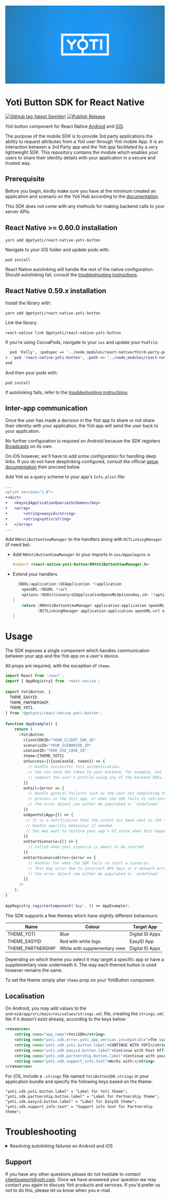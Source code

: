 ![YotiBanner](./yoti_banner.png)

# Yoti Button SDK for React Native

[![GitHub tag (latest SemVer)](https://img.shields.io/github/v/tag/getyoti/react-native-sdk-button?label=latest%20release)](https://github.com/getyoti/react-native-sdk-button/releases) [![Publish Release](https://github.com/getyoti/react-native-sdk-button/workflows/Publish%20Release/badge.svg)](https://github.com/getyoti/react-native-sdk-button/actions?query=workflow%3A%22Publish+Release%22)

Yoti button component for React Native [Android]([https://github.com/getyoti/android-sdk-button](https://github.com/getyoti/android-sdk-button)) and [iOS]([https://github.com/getyoti/ios-sdk-button](https://github.com/getyoti/ios-sdk-button)).

The purpose of the mobile SDK is to provide 3rd party applications the ability to request attributes from a Yoti user through Yoti mobile App. It is an interaction between a 3rd Party app and the Yoti app facilitated by a very lightweight SDK. This repository contains the module which enables your users to share their identity details with your application in a secure and trusted way.

## Prerequisite

Before you begin, kindly make sure you have at the minimum created an application and scenario on the Yoti Hub according to the [documentation](https://developers.yoti.com/yoti/getting-started-hub).

This SDK does not come with any methods for making backend calls to your server APIs.

## React Native >= 0.60.0 installation

`yarn add @getyoti/react-native-yoti-button`

Navigate to your iOS folder and update pods with:

`pod install`

React Native autolinking will handle the rest of the native configuration. Should autolinking fail, consult the [troubleshooting instructions](#troubleshooting).

## React Native 0.59.x installation

Install the library with:

`yarn add @getyoti/react-native-yoti-button`

Link the library:

`react-native link @getyoti/react-native-yoti-button`

If you're using CocoaPods, navigate to your `ios` and update your `Podfile`:

```diff
  pod 'Folly', :podspec => '../node_modules/react-native/third-party-podspecs/Folly.podspec'
+  `pod 'react-native-yoti-button', :path => '../node_modules/react-native-yoti-button/react-native-yoti-button.podspec'`
end
```

And then your pods with:

`pod install`

If autolinking fails, refer to the [troubleshooting instructions](#troubleshooting).

## Inter-app communication

Once the user has made a decision in the Yoti app to share or not share their identity with your application, the Yoti app will send the user back to your application.

No further configuration is required on Android because the SDK registers [Broadcasts](https://developer.android.com/guide/components/broadcasts) on its own.

On iOS however, we'll have to add some configuration for handling deep links. If you do not have deeplinking configured, consult the official [setup documentation](https://reactnative.dev/docs/linking) then proceed below.

Add Yoti as a query scheme to your app's `Info.plist` file:

```diff
...
<plist version="1.0">
+<dict>
+	<key>LSApplicationQueriesSchemes</key>
+	<array>
+  		<string>easyid</string>
+  		<string>yoti</string>
+	</array>
...
```

Add `RNYotiButtonViewManager` to the handlers along with `RCTLinkingManager` (if need be):

- Add `RNYotiButtonViewManager` to your imports in `ios/Appelegate.m`

  ```objective-c
  #import <react-native-yoti-button/RNYotiButtonViewManager.h>
  ```

- Extend your handlers

  ```objective-c
  - (BOOL)application:(UIApplication *)application
      openURL:(NSURL *)url
      options:(NSDictionary<UIApplicationOpenURLOptionsKey,id> *)options
  {
      return [RNYotiButtonViewManager application:application openURL:url options:options] ||
             [RCTLinkingManager application:application openURL:url options:options];
  }
   ```

# Usage

The SDK exposes a single component which handles communication between your app and the Yoti app on a user's device.

All props are required, with the exception of `theme`.

```javascript
import React from 'react';
import { AppRegistry} from 'react-native';

import YotiButton, {
  THEME_EASYID,
  THEME_PARTNERSHIP,
  THEME_YOTI,
} from '@getyoti/react-native-yoti-button';

function AppExample() {
    return (
      <YotiButton
        clientSDKID="YOUR_CLIENT_SDK_ID"
        scenarioID="YOUR_SCENARIOD_ID"
        useCaseID="YOUR_USE_CASE_ID"
        theme={THEME_YOTI}
        onSuccess={({useCaseId, token}) => {
          // Handle successful Yoti authentication.
          // You can send the token to your backend, for example, and
          // request the user's profile using any of the backend SDKs.
        }}
        onFail={error => {
          // Handle general failures such as the user not completing the Share
          // process in the Yoti app, or when the SDK fails to retrieve a useCaseID and token
          // the error object can either be populated or `undefined`
        }}
        onOpenYotiApp={() => {
         // It is a notification that the intent has been sent to the Yoti app.
         // Handle specific behaviour if needed.
         // You may want to restore your app's UI state when this happens.
        }}
        onStartScenario={() => {
          // Called when your scenario is about to be started.
        }}
        onStartScenarioError={error => {
          // Handler for when the SDK fails to start a scenario.
          // This may occur due to incorrect API keys or a network error.
          // the error object can either be populated or `undefined`
        }}
      />
    );
}

AppRegistry.registerComponent('App', () => AppExample);
```

The SDK supports a few themes which have slightly different behaviours:

|Name              |Colour                         |Target App     |
|------------------|-------------------------------|---------------|
|THEME_YOTI        |Blue                           |Digital ID Apps|
|THEME_EASYID      |Red with white logo            |EasyID App     |
|THEME_PARTNERSHIP |White with supplementary view  |Digital ID Apps|

Depending on which theme you select it may target a specific app or have a supplementary view underneath it.
The way each themed button is used however remains the same.

To set the theme simply alter `theme` prop on your YotiButton component.

## Localisation
On Android, you may add values to the `android/app/src/main/res/values/strings.xml` file, creating the `strings.xml` file if it doesn't exist already, according to the keys below:

```xml
<resources>
    <string name="app_name">YotiSDK</string>
    <string name="yoti.sdk.error.yoti_app_version_incompatible">The current Yoti app installed is not compatible, please update your Yoti app.</string>
    <string name="yoti.sdk.yoti.button.label">CONTINUE WITH YOTI</string>
    <string name="yoti.sdk.easyid.button.label">Continue with Post Office EasyID</string>
    <string name="yoti.sdk.partnership.button.label">Continue with your Digital ID</string>
    <string name="yoti.sdk.support_info.text">Works with:</string>
</resources>
```

For iOS, include a `.strings` file named `YotiButtonSDK.strings` in your application bundle and specify the following keys based on the theme:

```
"yoti.sdk.yoti.button.label" = "Label for Yoti theme";
"yoti.sdk.partnership.button.label" = "Label for Partnership theme";
"yoti.sdk.easyid.button.label" = "Label for EasyID theme";
"yoti.sdk.support_info.text" = "Support info text for Partnership theme";
```

# Troubleshooting

<details>
	<summary>Resolving autolinking failures on Android and iOS</summary>


### iOS

Linker errors pertaining to Swift libraries such as `swiftFoundation` can be resolved with one or more of the solutions mentioned [in this oft-quoted StackOverflow discussion](https://stackoverflow.com/questions/52536380/why-linker-link-static-libraries-with-errors-ios), depending on your React Native version and project setup.

### Android

Android linking is performed in 3 steps:

#### android/settings.gradle

Add the following to your settings.gradle file as a new entry before the last line which has `include ':app'`:

```diff
+   include ':react-native-yoti-button'
+   project(':react-native-yoti-button').projectDir = new
+   File(rootProject.projectDir, '../node_modules/react-native-yoti-button/src/android')

    include ':app'
```

#### android/app/build.gradle

Find the `dependencies` block in your build.gradle file and add `implementation project(':react-native-yoti-button')`:

```diff
dependencies {
   ...
+   implementation project(':react-native-yoti-button')
}
```


#### android/app/src/main/java/..../MainApplication.java

Add an import for the package:

```diff
import android.app.Application;
import com.facebook.react.ReactApplication;
+ import com.yoti.reactnative.RNYotiButtonPackage;
```

Find the `getPackages` function and add `new RNYotiButtonPackage()` to the list of packages.

```diff
@Override
protected List<ReactPackage> getPackages() {
    return Arrays.<ReactPackage>asList(
        new MainReactPackage(),
+       new RNYotiButtonPackage(),
        ...
```

</details>

## Support
If you have any other questions please do not hesitate to contact clientsupport@yoti.com.
Once we have answered your question we may contact you again to discuss Yoti products and services. If you'd prefer us not to do this, please let us know when you e-mail.
